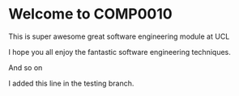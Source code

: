 # Welcome to COMP0010

This is super awesome great software engineering module at UCL

I hope you all enjoy the fantastic software engineering techniques.

And so on

I added this line in the testing branch.
